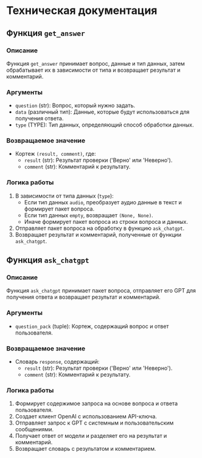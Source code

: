 # Техническая документация

## Функция `get_answer`

### Описание
Функция `get_answer` принимает вопрос, данные и тип данных, затем обрабатывает их в зависимости от типа и возвращает результат и комментарий.

### Аргументы
- `question` (str): Вопрос, который нужно задать.
- `data` (различный тип): Данные, которые будут использоваться для получения ответа.
- `type` (TYPE): Тип данных, определяющий способ обработки данных.

### Возвращаемое значение
- Кортеж `(result, comment)`, где:
  - `result` (str): Результат проверки ('Верно' или 'Неверно').
  - `comment` (str): Комментарий к результату.

### Логика работы
1. В зависимости от типа данных (`type`):
   - Если тип данных `audio`, преобразует аудио данные в текст и формирует пакет вопроса.
   - Если тип данных `empty`, возвращает `(None, None)`.
   - Иначе формирует пакет вопроса из строки вопроса и данных.
2. Отправляет пакет вопроса на обработку в функцию `ask_chatgpt`.
3. Возвращает результат и комментарий, полученные от функции `ask_chatgpt`.

## Функция `ask_chatgpt`

### Описание
Функция `ask_chatgpt` принимает пакет вопроса, отправляет его GPT для получения ответа и возвращает результат и комментарий.

### Аргументы
- `question_pack` (tuple): Кортеж, содержащий вопрос и ответ пользователя.

### Возвращаемое значение
- Словарь `response`, содержащий:
  - `result` (str): Результат проверки ('Верно' или 'Неверно').
  - `comment` (str): Комментарий к результату.

### Логика работы
1. Формирует содержимое запроса на основе вопроса и ответа пользователя.
2. Создает клиент OpenAI с использованием API-ключа.
3. Отправляет запрос к GPT с системным и пользовательским сообщениями.
4. Получает ответ от модели и разделяет его на результат и комментарий.
5. Возвращает словарь с результатом и комментарием.